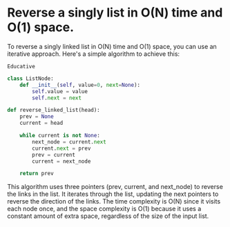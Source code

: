 # Reverse a singly list in O(N) time and O(1) space.

To reverse a singly linked list in O(N) time and O(1) space, you can use an iterative approach. Here's a simple algorithm to achieve this:

`Educative`

```python
class ListNode:
    def __init__(self, value=0, next=None):
        self.value = value
        self.next = next

def reverse_linked_list(head):
    prev = None
    current = head

    while current is not None:
        next_node = current.next
        current.next = prev
        prev = current
        current = next_node

    return prev
```

This algorithm uses three pointers (prev, current, and next_node) to reverse the links in the list. It iterates through the list, updating the next pointers to reverse the direction of the links. The time complexity is O(N) since it visits each node once, and the space complexity is O(1) because it uses a constant amount of extra space, regardless of the size of the input list.